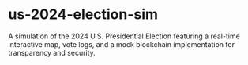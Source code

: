 # us-2024-election-sim
A simulation of the 2024 U.S. Presidential Election featuring a real-time interactive map, vote logs, and a mock blockchain implementation for transparency and security.
